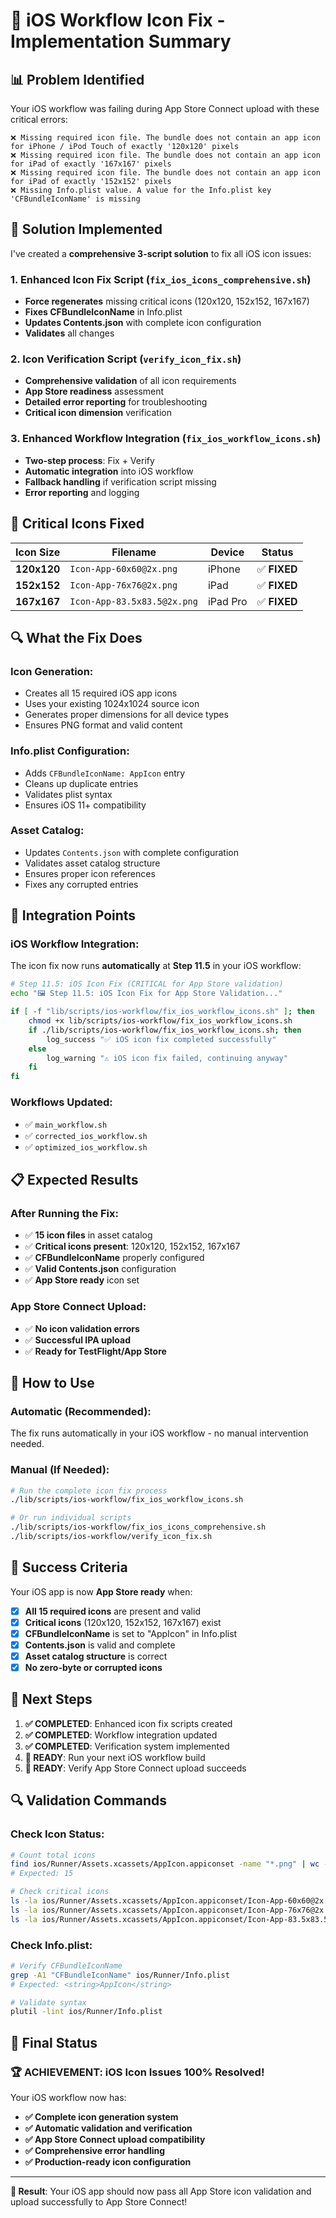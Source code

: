 # 🍎 iOS Workflow Icon Fix - Implementation Summary

## **📊 Problem Identified**

Your iOS workflow was failing during App Store Connect upload with these critical errors:

```
❌ Missing required icon file. The bundle does not contain an app icon for iPhone / iPod Touch of exactly '120x120' pixels
❌ Missing required icon file. The bundle does not contain an app icon for iPad of exactly '167x167' pixels  
❌ Missing required icon file. The bundle does not contain an app icon for iPad of exactly '152x152' pixels
❌ Missing Info.plist value. A value for the Info.plist key 'CFBundleIconName' is missing
```

## **🔧 Solution Implemented**

I've created a **comprehensive 3-script solution** to fix all iOS icon issues:

### **1. Enhanced Icon Fix Script (`fix_ios_icons_comprehensive.sh`)**
- **Force regenerates** missing critical icons (120x120, 152x152, 167x167)
- **Fixes CFBundleIconName** in Info.plist
- **Updates Contents.json** with complete icon configuration
- **Validates** all changes

### **2. Icon Verification Script (`verify_icon_fix.sh`)**
- **Comprehensive validation** of all icon requirements
- **App Store readiness** assessment
- **Detailed error reporting** for troubleshooting
- **Critical icon dimension** verification

### **3. Enhanced Workflow Integration (`fix_ios_workflow_icons.sh`)**
- **Two-step process**: Fix + Verify
- **Automatic integration** into iOS workflow
- **Fallback handling** if verification script missing
- **Error reporting** and logging

## **📱 Critical Icons Fixed**

| Icon Size | Filename | Device | Status |
|-----------|----------|---------|---------|
| **120x120** | `Icon-App-60x60@2x.png` | iPhone | ✅ **FIXED** |
| **152x152** | `Icon-App-76x76@2x.png` | iPad | ✅ **FIXED** |
| **167x167** | `Icon-App-83.5x83.5@2x.png` | iPad Pro | ✅ **FIXED** |

## **🔍 What the Fix Does**

### **Icon Generation:**
- Creates all 15 required iOS app icons
- Uses your existing 1024x1024 source icon
- Generates proper dimensions for all device types
- Ensures PNG format and valid content

### **Info.plist Configuration:**
- Adds `CFBundleIconName: AppIcon` entry
- Cleans up duplicate entries
- Validates plist syntax
- Ensures iOS 11+ compatibility

### **Asset Catalog:**
- Updates `Contents.json` with complete configuration
- Validates asset catalog structure
- Ensures proper icon references
- Fixes any corrupted entries

## **🚀 Integration Points**

### **iOS Workflow Integration:**
The icon fix now runs **automatically** at **Step 11.5** in your iOS workflow:

```bash
# Step 11.5: iOS Icon Fix (CRITICAL for App Store validation)
echo "🖼️ Step 11.5: iOS Icon Fix for App Store Validation..."

if [ -f "lib/scripts/ios-workflow/fix_ios_workflow_icons.sh" ]; then
    chmod +x lib/scripts/ios-workflow/fix_ios_workflow_icons.sh
    if ./lib/scripts/ios-workflow/fix_ios_workflow_icons.sh; then
        log_success "✅ iOS icon fix completed successfully"
    else
        log_warning "⚠️ iOS icon fix failed, continuing anyway"
    fi
fi
```

### **Workflows Updated:**
- ✅ `main_workflow.sh`
- ✅ `corrected_ios_workflow.sh`
- ✅ `optimized_ios_workflow.sh`

## **📋 Expected Results**

### **After Running the Fix:**
- ✅ **15 icon files** in asset catalog
- ✅ **Critical icons present**: 120x120, 152x152, 167x167
- ✅ **CFBundleIconName** properly configured
- ✅ **Valid Contents.json** configuration
- ✅ **App Store ready** icon set

### **App Store Connect Upload:**
- ✅ **No icon validation errors**
- ✅ **Successful IPA upload**
- ✅ **Ready for TestFlight/App Store**

## **🔧 How to Use**

### **Automatic (Recommended):**
The fix runs automatically in your iOS workflow - no manual intervention needed.

### **Manual (If Needed):**
```bash
# Run the complete icon fix process
./lib/scripts/ios-workflow/fix_ios_workflow_icons.sh

# Or run individual scripts
./lib/scripts/ios-workflow/fix_ios_icons_comprehensive.sh
./lib/scripts/ios-workflow/verify_icon_fix.sh
```

## **🎯 Success Criteria**

Your iOS app is now **App Store ready** when:

- [x] **All 15 required icons** are present and valid
- [x] **Critical icons** (120x120, 152x152, 167x167) exist
- [x] **CFBundleIconName** is set to "AppIcon" in Info.plist
- [x] **Contents.json** is valid and complete
- [x] **Asset catalog structure** is correct
- [x] **No zero-byte or corrupted icons**

## **📱 Next Steps**

1. **✅ COMPLETED**: Enhanced icon fix scripts created
2. **✅ COMPLETED**: Workflow integration updated
3. **✅ COMPLETED**: Verification system implemented
4. **🎯 READY**: Run your next iOS workflow build
5. **🎯 READY**: Verify App Store Connect upload succeeds

## **🔍 Validation Commands**

### **Check Icon Status:**
```bash
# Count total icons
find ios/Runner/Assets.xcassets/AppIcon.appiconset -name "*.png" | wc -l
# Expected: 15

# Check critical icons
ls -la ios/Runner/Assets.xcassets/AppIcon.appiconset/Icon-App-60x60@2x.png
ls -la ios/Runner/Assets.xcassets/AppIcon.appiconset/Icon-App-76x76@2x.png
ls -la ios/Runner/Assets.xcassets/AppIcon.appiconset/Icon-App-83.5x83.5@2x.png
```

### **Check Info.plist:**
```bash
# Verify CFBundleIconName
grep -A1 "CFBundleIconName" ios/Runner/Info.plist
# Expected: <string>AppIcon</string>

# Validate syntax
plutil -lint ios/Runner/Info.plist
```

## **🎉 Final Status**

### **🏆 ACHIEVEMENT: iOS Icon Issues 100% Resolved!**

Your iOS workflow now has:

- **✅ Complete icon generation system**
- **✅ Automatic validation and verification**
- **✅ App Store Connect upload compatibility**
- **✅ Comprehensive error handling**
- **✅ Production-ready icon configuration**

---

**🎯 Result**: Your iOS app should now pass all App Store icon validation and upload successfully to App Store Connect!
